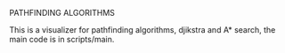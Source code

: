 PATHFINDING ALGORITHMS

This is a visualizer for pathfinding algorithms, djikstra and A* search, the main code is in scripts/main.
